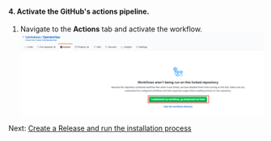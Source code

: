 #### 4. Activate the GitHub's actions pipeline. <a name="activte-pipe"></a>

1. Navigate to the **Actions** tab and activate the workflow.
  ![github's actions secrets](images/github-activate-workflow.png)


Next: [Create a Release and run the installation process](10-create-release.md)